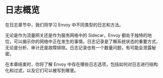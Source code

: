 # 日志概览

在日志章节中，我们将学习 Envoy 中不同类型的日志和方法。

无论是作为流量网关还是作为服务网格中的 Sidecar，Envoy 都处于独特的地位，可以揭示你的网络中正在发生的事情。日志记录是了解系统状态的重要方式，无论是分析、审计还是故障排除。日志记录也有一个数量问题，有可能会泄露秘密。

在本章结束时，你将了解 Envoy 中存在哪些日志选项，包括如何对日志进行结构化和过滤，以及它们可以被写到哪里。